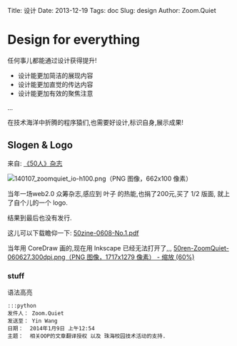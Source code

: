Title: 设计
Date: 2013-12-19
Tags: doc
Slug: design
Author: Zoom.Quiet

# Design for everything

任何事儿都能通过设计获得提升!

+ 设计能更加简洁的展现内容
+ 设计能更加直觉的传达内容
+ 设计能更加有效的聚焦注意

...

在技术海洋中折腾的程序猿们,也需要好设计,标识自身,展示成果!


## Slogen & Logo

来自: [《50人》杂志](http://skm.zoomquiet.io/data/20060529105307/index.html)

![140107_zoomquiet_io-h100.png（PNG 图像，662x100 像素）](http://zoomq.qiniudn.com/logos/140107_zoomquiet_io-h100.png)

当年一场web2.0 众筹杂志,感应到 叶子 的热能,也捐了200元,买了 1/2 版面,
就上了自个儿的一个 logo.

结果到最后也没有发行.

这儿可以下载瞻仰一下: [50zine-0608-No.1.pdf](http://zoomq.qiniudn.com/ZQCollection/pdf/50zine-0608-No.1.pdf)

当年用 CoreDraw 画的,现在用 Inkscape 已经无法打开了,,,
[50ren-ZoomQuiet-060627.300dpi.png（PNG 图像，1717x1279 像素） - 缩放 (60%)](http://zoomq.qiniudn.com/logos/50ren-ZoomQuiet-060627.300dpi.png)


### stuff

语法高亮


    :::python
    发件人： Zoom.Quiet
    发送至： Yin Wang
    日期：  2014年1月9日 上午12:54
    主题：  相关OOP的文章翻译授权 以及 珠海校园技术活动的支持.


